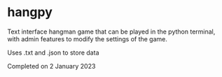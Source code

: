 # hangpy
Text interface hangman game that can be played in the python terminal, with admin features to modify the settings of the game.

Uses .txt and .json to store data

Completed on 2 January 2023
